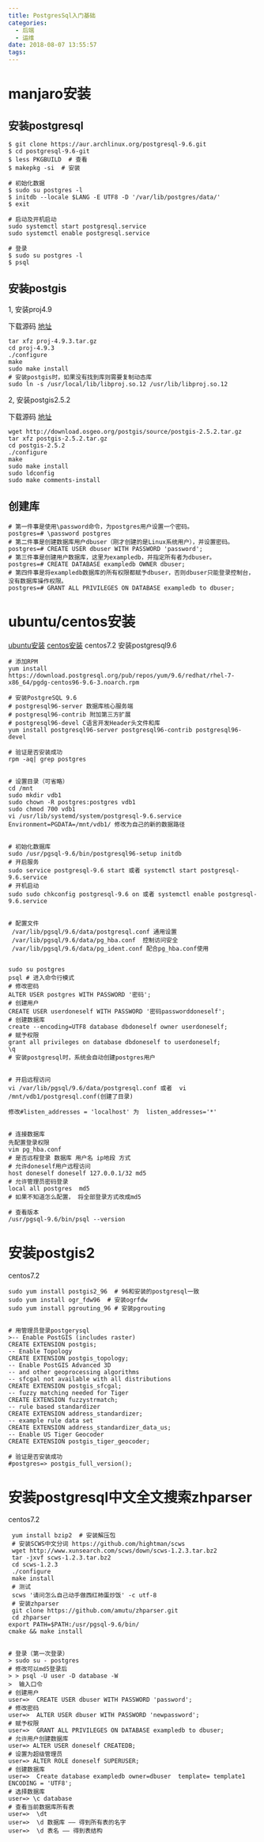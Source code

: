 ```yaml
---
title: PostgresSql入门基础
categories:
  - 后端
  - 运维
date: 2018-08-07 13:55:57
tags:
---
```


# manjaro安装
## 安装postgresql
```
$ git clone https://aur.archlinux.org/postgresql-9.6.git
$ cd postgresql-9.6-git
$ less PKGBUILD  # 查看
$ makepkg -si  # 安装
```

```
# 初始化数据
$ sudo su postgres -l 
$ initdb --locale $LANG -E UTF8 -D '/var/lib/postgres/data/'
$ exit
```

```
# 启动及开机启动
sudo systemctl start postgresql.service 
sudo systemctl enable postgresql.service
```

```
# 登录
$ sudo su postgres -l
$ psql
```

## 安装postgis

1, 安装proj4.9

下载源码 [地址](<https://proj.org/download.html>)

```
tar xfz proj-4.9.3.tar.gz
cd proj-4.9.3
./configure
make
sudo make install
# 安装postgis时，如果没有找到库则需要复制动态库
sudo ln -s /usr/local/lib/libproj.so.12 /usr/lib/libproj.so.12
```

2, 安装postgis2.5.2

下载源码 [地址](<https://postgis.net/source/>)

```
wget http://download.osgeo.org/postgis/source/postgis-2.5.2.tar.gz
tar xfz postgis-2.5.2.tar.gz
cd postgis-2.5.2
./configure
make
sudo make install
sudo ldconfig
sudo make comments-install
```
## 创建库
```
# 第一件事是使用\password命令，为postgres用户设置一个密码。
postgres=# \password postgres
# 第二件事是创建数据库用户dbuser（刚才创建的是Linux系统用户），并设置密码。
postgres=# CREATE USER dbuser WITH PASSWORD 'password';
# 第三件事是创建用户数据库，这里为exampledb，并指定所有者为dbuser。
postgres=# CREATE DATABASE exampledb OWNER dbuser;
# 第四件事是将exampledb数据库的所有权限都赋予dbuser，否则dbuser只能登录控制台，没有数据库操作权限。
postgres=# GRANT ALL PRIVILEGES ON DATABASE exampledb to dbuser;
```


# ubuntu/centos安装

[ubuntu安装](https://www.postgresql.org/download/linux/ubuntu/) [centos安装](https://www.postgresql.org/download/linux/redhat/) centos7.2 安装postgresql9.6

    # 添加RPM
    yum install https://download.postgresql.org/pub/repos/yum/9.6/redhat/rhel-7-x86_64/pgdg-centos96-9.6-3.noarch.rpm
    
    # 安装PostgreSQL 9.6
    # postgresql96-server 数据库核心服务端
    # postgresql96-contrib 附加第三方扩展
    # postgresql96-devel C语言开发Header头文件和库
    yum install postgresql96-server postgresql96-contrib postgresql96-devel
    
    # 验证是否安装成功
    rpm -aq| grep postgres
    

    # 设置目录（可省略）
    cd /mnt
    sudo mkdir vdb1
    sudo chown -R postgres:postgres vdb1
    sudo chmod 700 vdb1
    vi /usr/lib/systemd/system/postgresql-9.6.service
    Environment=PGDATA=/mnt/vdb1/ 修改为自己的新的数据路径
    

    # 初始化数据库
    sudo /usr/pgsql-9.6/bin/postgresql96-setup initdb
    # 开启服务
    sudo service postgresql-9.6 start 或者 systemctl start postgresql-9.6.service
    # 开机启动
    sudo sudo chkconfig postgresql-9.6 on 或者 systemctl enable postgresql-9.6.service
    

    # 配置文件
     /var/lib/pgsql/9.6/data/postgresql.conf 通用设置
     /var/lib/pgsql/9.6/data/pg_hba.conf  控制访问安全
     /var/lib/pgsql/9.6/data/pg_ident.conf 配合pg_hba.conf使用  
    

    sudo su postgres
    psql # 进入命令行模式
    # 修改密码
    ALTER USER postgres WITH PASSWORD '密码'; 
    # 创建用户
    CREATE USER userdoneself WITH PASSWORD '密码passworddoneself';
    # 创建数据库
    create --encoding=UTF8 database dbdoneself owner userdoneself;
    # 赋予权限
    grant all privileges on database dbdoneself to userdoneself;
    \q
    # 安装postgresql时，系统会自动创建postgres用户
    

    # 开启远程访问
    vi /var/lib/pgsql/9.6/data/postgresql.conf 或者  vi /mnt/vdb1/postgresql.conf(创建了目录)
    
    修改#listen_addresses = 'localhost' 为  listen_addresses='*'
    

    # 连接数据库
    先配置登录权限
    vim pg_hba.conf
    # 是否远程登录 数据库 用户名 ip地段 方式
    # 允许doneself用户远程访问
    host doneself doneself 127.0.0.1/32 md5
    # 允许管理员密码登录
    local all postgres  md5
    # 如果不知道怎么配置， 将全部登录方式改成md5
    
    # 查看版本
    /usr/pgsql-9.6/bin/psql --version
    

# 安装postgis2

centos7.2

    sudo yum install postgis2_96  # 96和安装的postgresql一致
    sudo yum install ogr_fdw96  # 安装ogrfdw
    sudo yum install pgrouting_96 # 安装pgrouting
    

    # 用管理员登录postgerysql
    >-- Enable PostGIS (includes raster)
    CREATE EXTENSION postgis;
    -- Enable Topology
    CREATE EXTENSION postgis_topology;
    -- Enable PostGIS Advanced 3D
    -- and other geoprocessing algorithms
    -- sfcgal not available with all distributions
    CREATE EXTENSION postgis_sfcgal;
    -- fuzzy matching needed for Tiger
    CREATE EXTENSION fuzzystrmatch;
    -- rule based standardizer
    CREATE EXTENSION address_standardizer;
    -- example rule data set
    CREATE EXTENSION address_standardizer_data_us;
    -- Enable US Tiger Geocoder
    CREATE EXTENSION postgis_tiger_geocoder;
    
    # 验证是否安装成功
    #postgres=> postgis_full_version();
    

# 安装postgresql中文全文搜索zhparser

centos7.2

     yum install bzip2  # 安装解压包
     # 安装SCWS中文分词 https://github.com/hightman/scws
     wget http://www.xunsearch.com/scws/down/scws-1.2.3.tar.bz2
     tar -jxvf scws-1.2.3.tar.bz2 
     cd scws-1.2.3
     ./configure
     make install
     # 测试
     scws '请问怎么自己动手做西红柿蛋炒饭' -c utf-8
     # 安装zhparser
     git clone https://github.com/amutu/zhparser.git
     cd zhparser
    export PATH=$PATH:/usr/pgsql-9.6/bin/
    cmake && make install
    

    # 登录（第一次登录）
    > sudo su - postgres
    # 修改可以md5登录后
    > > psql -U user -D database -W
    >  输入口令
    # 创建用户
    user=>  CREATE USER dbuser WITH PASSWORD 'password';
    # 修改密码
    user=>  ALTER USER dbuser WITH PASSWORD 'newpassword';
    # 赋予权限
    user=>  GRANT ALL PRIVILEGES ON DATABASE exampledb to dbuser;
    # 允许用户创建数据库
    user=> ALTER USER doneself CREATEDB;
    # 设置为超级管理员
    user=> ALTER ROLE doneself SUPERUSER;
    # 创建数据库
    user=>  Create database exampledb owner=dbuser  template= template1  ENCODING = 'UTF8';
    # 选择数据库
    user=> \c database
    # 查看当前数据库所有表
    user=>  \dt
    user=>  \d 数据库 —— 得到所有表的名字
    user=>  \d 表名 —— 得到表结构